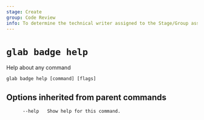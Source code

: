 ```yaml
---
stage: Create
group: Code Review
info: To determine the technical writer assigned to the Stage/Group associated with this page, see https://about.gitlab.com/handbook/product/ux/technical-writing/#assignments
---
```


<!--
This documentation is auto generated by a script.
Please do not edit this file directly. Run `make gen-docs` instead.
-->

# `glab badge help`

Help about any command

```plaintext
glab badge help [command] [flags]
```

## Options inherited from parent commands

```plaintext
      --help   Show help for this command.
```
